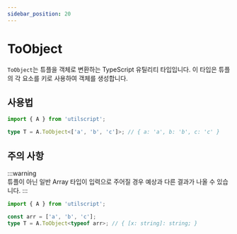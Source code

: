 ```yaml
---
sidebar_position: 20
---
```


# ToObject

`ToObject`는 튜플을 객체로 변환하는 TypeScript 유틸리티 타입입니다. 이 타입은 튜플의 각 요소를 키로 사용하여 객체를 생성합니다.

## 사용법

```ts
import { A } from 'utilscript';

type T = A.ToObject<['a', 'b', 'c']>; // { a: 'a', b: 'b', c: 'c' }
```

## 주의 사항

:::warning  
튜플이 아닌 일반 Array 타입이 입력으로 주어질 경우 예상과 다른 결과가 나올 수 있습니다.
:::

```ts
import { A } from 'utilscript';

const arr = ['a', 'b', 'c'];
type T = A.ToObject<typeof arr>; // { [x: string]: string; }
```

